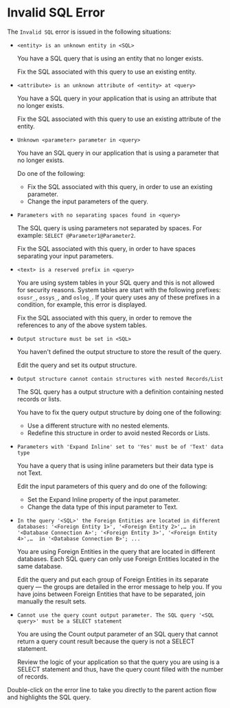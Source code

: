 # Invalid SQL Error

The `Invalid SQL` error is issued in the following situations:

* `<entity> is an unknown entity in <SQL>`

    You have a SQL query that is using an entity that no longer exists.

    Fix the SQL associated with this query to use an existing entity.

* `<attribute> is an unknown attribute of <entity> at <query>`

    You have a SQL query in your application that is using an attribute that no longer exists.

    Fix the SQL associated with this query to use an existing attribute of the entity.

* `Unknown <parameter> parameter in <query>`

    You have an SQL query in our application that is using a parameter that no longer exists.

    Do one of the following: 
    
    * Fix the SQL associated with this query, in order to use an existing parameter.
    * Change the input parameters of the query.

* `Parameters with no separating spaces found in <query>`

    The SQL query is using parameters not separated by spaces. For example: `SELECT @Parameter1@Parameter2`.

    Fix the SQL associated with this query, in order to have spaces separating your input parameters.

* `<text> is a reserved prefix in <query>`
  
    You are using system tables in your SQL query and this is not allowed for security reasons. System tables are start with the following prefixes: `osusr_`, `ossys_`, and `oslog_`. If your query uses any of these prefixes in a condition, for example, this error is displayed.

    Fix the SQL associated with this query, in order to remove the references to any of the above system tables.

* `Output structure must be set in <SQL>`

    You haven't defined the output structure to store the result of the query.

    Edit the query and set its output structure.

* `Output structure cannot contain structures with nested Records/List`

    The SQL query has a output structure with a definition containing nested records or lists.

    You have to fix the query output structure by doing one of the following: 
    
    * Use a different structure with no nested elements.
    * Redefine this structure in order to avoid nested Records or Lists.

* `Parameters with 'Expand Inline' set to 'Yes' must be of 'Text' data type`

    You have a query that is using inline parameters but their data type is not Text.

    Edit the input parameters of this query and do one of the following: 
    
    * Set the Expand Inline property of the input parameter.
    * Change the data type of this input parameter to Text.

* `In the query '<SQL>' the Foreign Entities are located in different databases: '<Foreign Entity 1>', '<Foreign Entity 2>',… in '<Database Connection A>'; '<Foreign Entity 3>', '<Foreign Entity 4>',…  in '<Database Connection B>'; ...`

    You are using Foreign Entities in the query that are located in different databases. Each SQL query can only use Foreign Entities located in the same database.

    Edit the query and put each group of Foreign Entities in its separate query — the groups are detailed in the error message to help you. If you have joins between Foreign Entities that have to be separated, join manually the result sets.

* `Cannot use the query count output parameter. The SQL query '<SQL query>' must be a SELECT statement`

    You are using the Count output parameter of an SQL query that cannot return a query count result because the query is not a SELECT statement.

    Review the logic of your application so that the query you are using is a SELECT statement and thus, have the query count filled with the number of records.

Double-click on the error line to take you directly to the parent action flow and highlights the SQL query.
